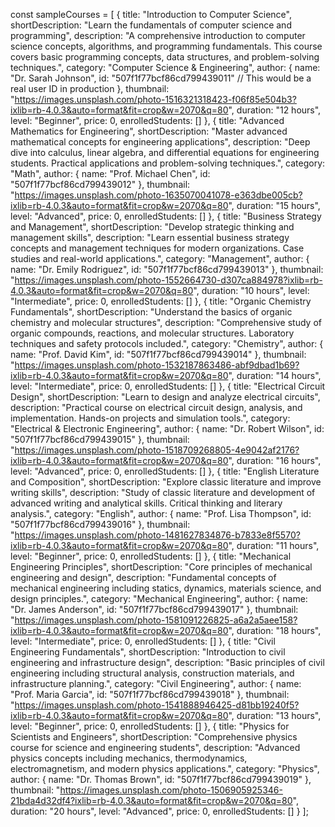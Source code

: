 const sampleCourses = [
  {
    title: "Introduction to Computer Science",
    shortDescription: "Learn the fundamentals of computer science and programming",
    description: "A comprehensive introduction to computer science concepts, algorithms, and programming fundamentals. This course covers basic programming concepts, data structures, and problem-solving techniques.",
    category: "Computer Science & Engineering",
    author: {
      name: "Dr. Sarah Johnson",
      id: "507f1f77bcf86cd799439011" // This would be a real user ID in production
    },
    thumbnail: "https://images.unsplash.com/photo-1516321318423-f06f85e504b3?ixlib=rb-4.0.3&auto=format&fit=crop&w=2070&q=80",
    duration: "12 hours",
    level: "Beginner",
    price: 0,
    enrolledStudents: []
  },
  {
    title: "Advanced Mathematics for Engineering",
    shortDescription: "Master advanced mathematical concepts for engineering applications",
    description: "Deep dive into calculus, linear algebra, and differential equations for engineering students. Practical applications and problem-solving techniques.",
    category: "Math",
    author: {
      name: "Prof. Michael Chen",
      id: "507f1f77bcf86cd799439012"
    },
    thumbnail: "https://images.unsplash.com/photo-1635070041078-e363dbe005cb?ixlib=rb-4.0.3&auto=format&fit=crop&w=2070&q=80",
    duration: "15 hours",
    level: "Advanced",
    price: 0,
    enrolledStudents: []
  },
  {
    title: "Business Strategy and Management",
    shortDescription: "Develop strategic thinking and management skills",
    description: "Learn essential business strategy concepts and management techniques for modern organizations. Case studies and real-world applications.",
    category: "Management",
    author: {
      name: "Dr. Emily Rodriguez",
      id: "507f1f77bcf86cd799439013"
    },
    thumbnail: "https://images.unsplash.com/photo-1552664730-d307ca884978?ixlib=rb-4.0.3&auto=format&fit=crop&w=2070&q=80",
    duration: "10 hours",
    level: "Intermediate",
    price: 0,
    enrolledStudents: []
  },
  {
    title: "Organic Chemistry Fundamentals",
    shortDescription: "Understand the basics of organic chemistry and molecular structures",
    description: "Comprehensive study of organic compounds, reactions, and molecular structures. Laboratory techniques and safety protocols included.",
    category: "Chemistry",
    author: {
      name: "Prof. David Kim",
      id: "507f1f77bcf86cd799439014"
    },
    thumbnail: "https://images.unsplash.com/photo-1532187863486-abf9dbad1b69?ixlib=rb-4.0.3&auto=format&fit=crop&w=2070&q=80",
    duration: "14 hours",
    level: "Intermediate",
    price: 0,
    enrolledStudents: []
  },
  {
    title: "Electrical Circuit Design",
    shortDescription: "Learn to design and analyze electrical circuits",
    description: "Practical course on electrical circuit design, analysis, and implementation. Hands-on projects and simulation tools.",
    category: "Electrical & Electronic Engineering",
    author: {
      name: "Dr. Robert Wilson",
      id: "507f1f77bcf86cd799439015"
    },
    thumbnail: "https://images.unsplash.com/photo-1518709268805-4e9042af2176?ixlib=rb-4.0.3&auto=format&fit=crop&w=2070&q=80",
    duration: "16 hours",
    level: "Advanced",
    price: 0,
    enrolledStudents: []
  },
  {
    title: "English Literature and Composition",
    shortDescription: "Explore classic literature and improve writing skills",
    description: "Study of classic literature and development of advanced writing and analytical skills. Critical thinking and literary analysis.",
    category: "English",
    author: {
      name: "Prof. Lisa Thompson",
      id: "507f1f77bcf86cd799439016"
    },
    thumbnail: "https://images.unsplash.com/photo-1481627834876-b7833e8f5570?ixlib=rb-4.0.3&auto=format&fit=crop&w=2070&q=80",
    duration: "11 hours",
    level: "Beginner",
    price: 0,
    enrolledStudents: []
  },
  {
    title: "Mechanical Engineering Principles",
    shortDescription: "Core principles of mechanical engineering and design",
    description: "Fundamental concepts of mechanical engineering including statics, dynamics, materials science, and design principles.",
    category: "Mechanical Engineering",
    author: {
      name: "Dr. James Anderson",
      id: "507f1f77bcf86cd799439017"
    },
    thumbnail: "https://images.unsplash.com/photo-1581091226825-a6a2a5aee158?ixlib=rb-4.0.3&auto=format&fit=crop&w=2070&q=80",
    duration: "18 hours",
    level: "Intermediate",
    price: 0,
    enrolledStudents: []
  },
  {
    title: "Civil Engineering Fundamentals",
    shortDescription: "Introduction to civil engineering and infrastructure design",
    description: "Basic principles of civil engineering including structural analysis, construction materials, and infrastructure planning.",
    category: "Civil Engineering",
    author: {
      name: "Prof. Maria Garcia",
      id: "507f1f77bcf86cd799439018"
    },
    thumbnail: "https://images.unsplash.com/photo-1541888946425-d81bb19240f5?ixlib=rb-4.0.3&auto=format&fit=crop&w=2070&q=80",
    duration: "13 hours",
    level: "Beginner",
    price: 0,
    enrolledStudents: []
  },
  {
    title: "Physics for Scientists and Engineers",
    shortDescription: "Comprehensive physics course for science and engineering students",
    description: "Advanced physics concepts including mechanics, thermodynamics, electromagnetism, and modern physics applications.",
    category: "Physics",
    author: {
      name: "Dr. Thomas Brown",
      id: "507f1f77bcf86cd799439019"
    },
    thumbnail: "https://images.unsplash.com/photo-1506905925346-21bda4d32df4?ixlib=rb-4.0.3&auto=format&fit=crop&w=2070&q=80",
    duration: "20 hours",
    level: "Advanced",
    price: 0,
    enrolledStudents: []
  }
];


